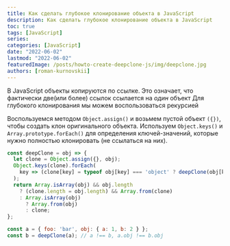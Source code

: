```yaml
---
title: Как сделать глубокое клонирование объекта в JavaScript
description: Как сделать глубокое клонирование объекта в JavaScript
toc: true
tags: [JavaScript]
series:
categories: [JavaScript]
date: "2022-06-02"
lastmod: "2022-06-02"
featuredImage: /posts/howto-create-deepclone-js/img/deepclone.jpg
authors: [roman-kurnovskii]
---
```


В JavaScript объекты копируются по ссылке. Это означает, что фактически две(или более) ссылок ссылается на *один* объект
Для глубокого клонирования мы можем воспользоваться рекурсией

Воспользуемся методом `Object.assign()` и возьмем пустой объект `({})`, чтобы создать клон оригинального объекта.
Используем `Object.keys()` и `Array.prototype.forEach()` для определения ключей-значений, которые нужно полностью клонировать (не ссылаться на них).

```js
const deepClone = obj => {
  let clone = Object.assign({}, obj);
  Object.keys(clone).forEach(
    key => (clone[key] = typeof obj[key] === 'object' ? deepClone(obj[key]) : obj[key])
  );
  return Array.isArray(obj) && obj.length
    ? (clone.length = obj.length) && Array.from(clone)
    : Array.isArray(obj)
      ? Array.from(obj)
      : clone;
};
```

```js
const a = { foo: 'bar', obj: { a: 1, b: 2 } };
const b = deepClone(a); // a !== b, a.obj !== b.obj
```
